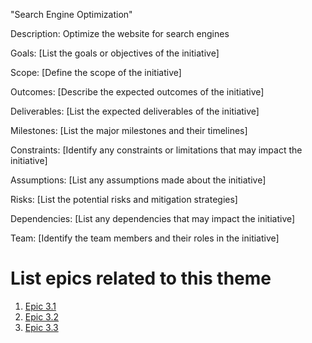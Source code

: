 "Search Engine Optimization"

Description: Optimize the website for search engines

Goals: [List the goals or objectives of the initiative]

Scope: [Define the scope of the initiative]

Outcomes: [Describe the expected outcomes of the initiative]

Deliverables: [List the expected deliverables of the initiative]

Milestones: [List the major milestones and their timelines]

Constraints: [Identify any constraints or limitations that may impact the initiative]

Assumptions: [List any assumptions made about the initiative]

Risks: [List the potential risks and mitigation strategies]

Dependencies: [List any dependencies that may impact the initiative]

Team: [Identify the team members and their roles in the initiative]

# List epics related to this theme
1. [Epic 3.1](documentation/theme_1/initiatives/Epics/Epic_3.1.md)
2. [Epic 3.2](documentation/theme_1/initiatives/Epics/Epic_3.2.md)
3. [Epic 3.3](documentation/theme_1/initiatives/Epics/Epic_3.3.md)